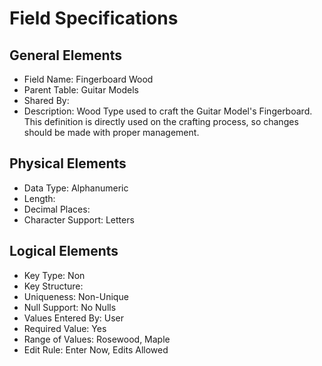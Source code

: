 # Field Specifications

## General Elements

- Field Name: Fingerboard Wood
- Parent Table: Guitar Models
- Shared By: 
- Description: Wood Type used to craft the Guitar Model's Fingerboard. This definition is directly used on the crafting process, so changes should be made with proper management.

## Physical Elements

- Data Type: Alphanumeric
- Length: 
- Decimal Places: 
- Character Support: Letters

## Logical Elements

- Key Type: Non
- Key Structure:
- Uniqueness: Non-Unique
- Null Support: No Nulls
- Values Entered By: User
- Required Value: Yes
- Range of Values: Rosewood, Maple
- Edit Rule: Enter Now, Edits Allowed
